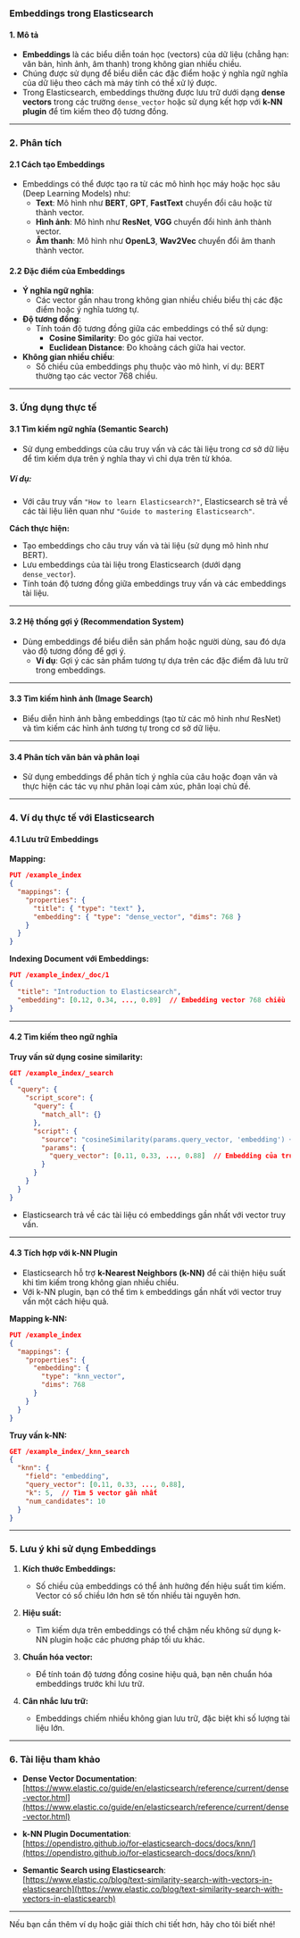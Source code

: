 ### **Embeddings trong Elasticsearch**

#### **1. Mô tả**
- **Embeddings** là các biểu diễn toán học (vectors) của dữ liệu (chẳng hạn: văn bản, hình ảnh, âm thanh) trong không gian nhiều chiều. 
- Chúng được sử dụng để biểu diễn các đặc điểm hoặc ý nghĩa ngữ nghĩa của dữ liệu theo cách mà máy tính có thể xử lý được.
- Trong Elasticsearch, embeddings thường được lưu trữ dưới dạng **dense vectors** trong các trường `dense_vector` hoặc sử dụng kết hợp với **k-NN plugin** để tìm kiếm theo độ tương đồng.

---

### **2. Phân tích**

#### **2.1 Cách tạo Embeddings**
- Embeddings có thể được tạo ra từ các mô hình học máy hoặc học sâu (Deep Learning Models) như:
  - **Text**: Mô hình như **BERT**, **GPT**, **FastText** chuyển đổi câu hoặc từ thành vector.
  - **Hình ảnh**: Mô hình như **ResNet**, **VGG** chuyển đổi hình ảnh thành vector.
  - **Âm thanh**: Mô hình như **OpenL3**, **Wav2Vec** chuyển đổi âm thanh thành vector.

#### **2.2 Đặc điểm của Embeddings**
- **Ý nghĩa ngữ nghĩa**:
  - Các vector gần nhau trong không gian nhiều chiều biểu thị các đặc điểm hoặc ý nghĩa tương tự.
- **Độ tương đồng**:
  - Tính toán độ tương đồng giữa các embeddings có thể sử dụng:
    - **Cosine Similarity**: Đo góc giữa hai vector.
    - **Euclidean Distance**: Đo khoảng cách giữa hai vector.
- **Không gian nhiều chiều**:
  - Số chiều của embeddings phụ thuộc vào mô hình, ví dụ: BERT thường tạo các vector 768 chiều.

---

### **3. Ứng dụng thực tế**

#### **3.1 Tìm kiếm ngữ nghĩa (Semantic Search)**
- Sử dụng embeddings của câu truy vấn và các tài liệu trong cơ sở dữ liệu để tìm kiếm dựa trên ý nghĩa thay vì chỉ dựa trên từ khóa.
  
##### **Ví dụ:**
- Với câu truy vấn `"How to learn Elasticsearch?"`, Elasticsearch sẽ trả về các tài liệu liên quan như `"Guide to mastering Elasticsearch"`.

**Cách thực hiện:**
- Tạo embeddings cho câu truy vấn và tài liệu (sử dụng mô hình như BERT).
- Lưu embeddings của tài liệu trong Elasticsearch (dưới dạng `dense_vector`).
- Tính toán độ tương đồng giữa embeddings truy vấn và các embeddings tài liệu.

---

#### **3.2 Hệ thống gợi ý (Recommendation System)**
- Dùng embeddings để biểu diễn sản phẩm hoặc người dùng, sau đó dựa vào độ tương đồng để gợi ý.
  - **Ví dụ**: Gợi ý các sản phẩm tương tự dựa trên các đặc điểm đã lưu trữ trong embeddings.

---

#### **3.3 Tìm kiếm hình ảnh (Image Search)**
- Biểu diễn hình ảnh bằng embeddings (tạo từ các mô hình như ResNet) và tìm kiếm các hình ảnh tương tự trong cơ sở dữ liệu.

---

#### **3.4 Phân tích văn bản và phân loại**
- Sử dụng embeddings để phân tích ý nghĩa của câu hoặc đoạn văn và thực hiện các tác vụ như phân loại cảm xúc, phân loại chủ đề.

---

### **4. Ví dụ thực tế với Elasticsearch**

#### **4.1 Lưu trữ Embeddings**
**Mapping:**
```json
PUT /example_index
{
  "mappings": {
    "properties": {
      "title": { "type": "text" },
      "embedding": { "type": "dense_vector", "dims": 768 }
    }
  }
}
```

**Indexing Document với Embeddings:**
```json
PUT /example_index/_doc/1
{
  "title": "Introduction to Elasticsearch",
  "embedding": [0.12, 0.34, ..., 0.89]  // Embedding vector 768 chiều
}
```

---

#### **4.2 Tìm kiếm theo ngữ nghĩa**
**Truy vấn sử dụng cosine similarity:**
```json
GET /example_index/_search
{
  "query": {
    "script_score": {
      "query": {
        "match_all": {}
      },
      "script": {
        "source": "cosineSimilarity(params.query_vector, 'embedding') + 1.0",
        "params": {
          "query_vector": [0.11, 0.33, ..., 0.88]  // Embedding của truy vấn
        }
      }
    }
  }
}
```

- Elasticsearch trả về các tài liệu có embeddings gần nhất với vector truy vấn.

---

#### **4.3 Tích hợp với k-NN Plugin**
- Elasticsearch hỗ trợ **k-Nearest Neighbors (k-NN)** để cải thiện hiệu suất khi tìm kiếm trong không gian nhiều chiều.
- Với k-NN plugin, bạn có thể tìm `k` embeddings gần nhất với vector truy vấn một cách hiệu quả.

**Mapping k-NN:**
```json
PUT /example_index
{
  "mappings": {
    "properties": {
      "embedding": { 
        "type": "knn_vector", 
        "dims": 768 
      }
    }
  }
}
```

**Truy vấn k-NN:**
```json
GET /example_index/_knn_search
{
  "knn": {
    "field": "embedding",
    "query_vector": [0.11, 0.33, ..., 0.88],
    "k": 5,  // Tìm 5 vector gần nhất
    "num_candidates": 10
  }
}
```

---

### **5. Lưu ý khi sử dụng Embeddings**

1. **Kích thước Embeddings:**
   - Số chiều của embeddings có thể ảnh hưởng đến hiệu suất tìm kiếm. Vector có số chiều lớn hơn sẽ tốn nhiều tài nguyên hơn.

2. **Hiệu suất:**
   - Tìm kiếm dựa trên embeddings có thể chậm nếu không sử dụng k-NN plugin hoặc các phương pháp tối ưu khác.

3. **Chuẩn hóa vector:**
   - Để tính toán độ tương đồng cosine hiệu quả, bạn nên chuẩn hóa embeddings trước khi lưu trữ.

4. **Cân nhắc lưu trữ:**
   - Embeddings chiếm nhiều không gian lưu trữ, đặc biệt khi số lượng tài liệu lớn.

---

### **6. Tài liệu tham khảo**
- **Dense Vector Documentation**:  
  [https://www.elastic.co/guide/en/elasticsearch/reference/current/dense-vector.html](https://www.elastic.co/guide/en/elasticsearch/reference/current/dense-vector.html)

- **k-NN Plugin Documentation**:  
  [https://opendistro.github.io/for-elasticsearch-docs/docs/knn/](https://opendistro.github.io/for-elasticsearch-docs/docs/knn/)

- **Semantic Search using Elasticsearch**:  
  [https://www.elastic.co/blog/text-similarity-search-with-vectors-in-elasticsearch](https://www.elastic.co/blog/text-similarity-search-with-vectors-in-elasticsearch)

---

Nếu bạn cần thêm ví dụ hoặc giải thích chi tiết hơn, hãy cho tôi biết nhé!
